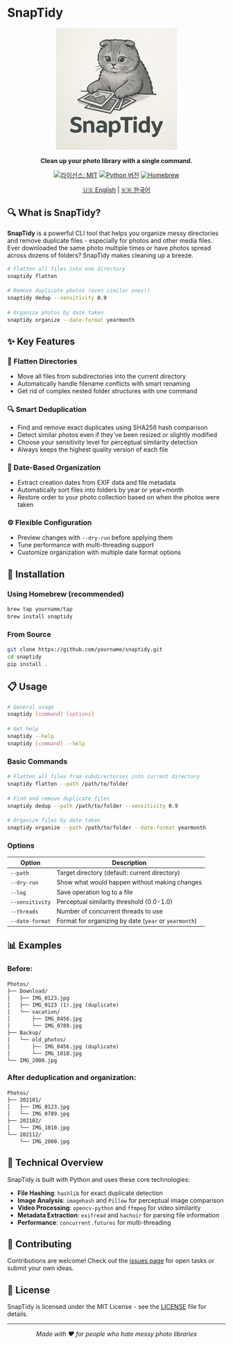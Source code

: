 # SnapTidy

<div align="center">
  
  <p align="center">
    <img src="logo.png" alt="SnapTidy logo" width="280"/>
  </p>

  **Clean up your photo library with a single command.**
  
  [![라이선스: MIT](https://img.shields.io/badge/License-MIT-blue.svg)](https://opensource.org/licenses/MIT)
  [![Python 버전](https://img.shields.io/badge/python-3.7%2B-brightgreen)](https://www.python.org/downloads/)
  [![Homebrew](https://img.shields.io/badge/homebrew-available-orange)](https://brew.sh/)

  [🇺🇸 English](README.md) | [🇰🇷 한국어](README-ko.md)
</div>

## 🔍 What is SnapTidy?

**SnapTidy** is a powerful CLI tool that helps you organize messy directories and remove duplicate files - especially for photos and other media files. Ever downloaded the same photo multiple times or have photos spread across dozens of folders? SnapTidy makes cleaning up a breeze.

```bash
# Flatten all files into one directory
snaptidy flatten

# Remove duplicate photos (even similar ones!)
snaptidy dedup --sensitivity 0.9

# Organize photos by date taken
snaptidy organize --date-format yearmonth
```

## ✨ Key Features

### 📁 Flatten Directories
- Move all files from subdirectories into the current directory
- Automatically handle filename conflicts with smart renaming
- Get rid of complex nested folder structures with one command

### 🔍 Smart Deduplication
- Find and remove exact duplicates using SHA256 hash comparison
- Detect similar photos even if they've been resized or slightly modified
- Choose your sensitivity level for perceptual similarity detection
- Always keeps the highest quality version of each file

### 📅 Date-Based Organization
- Extract creation dates from EXIF data and file metadata
- Automatically sort files into folders by year or year+month
- Restore order to your photo collection based on when the photos were taken

### ⚙️ Flexible Configuration
- Preview changes with `--dry-run` before applying them
- Tune performance with multi-threading support
- Customize organization with multiple date format options

## 🚀 Installation

### Using Homebrew (recommended)

```bash
brew tap yourname/tap
brew install snaptidy
```

### From Source

```bash
git clone https://github.com/yourname/snaptidy.git
cd snaptidy
pip install .
```

## 📋 Usage

```bash
# General usage
snaptidy [command] [options]

# Get help
snaptidy --help
snaptidy [command] --help
```

### Basic Commands

```bash
# Flatten all files from subdirectories into current directory
snaptidy flatten --path /path/to/folder

# Find and remove duplicate files
snaptidy dedup --path /path/to/folder --sensitivity 0.9

# Organize files by date taken
snaptidy organize --path /path/to/folder --date-format yearmonth
```

### Options

| Option | Description |
|--------|-------------|
| `--path` | Target directory (default: current directory) |
| `--dry-run` | Show what would happen without making changes |
| `--log` | Save operation log to a file |
| `--sensitivity` | Perceptual similarity threshold (0.0-1.0) |
| `--threads` | Number of concurrent threads to use |
| `--date-format` | Format for organizing by date (`year` or `yearmonth`) |

## 📊 Examples

### Before:
```
Photos/
├── Download/
│   ├── IMG_0123.jpg
│   ├── IMG_0123 (1).jpg (duplicate)
│   └── vacation/
│       ├── IMG_0456.jpg
│       └── IMG_0789.jpg
├── Backup/
│   └── old_photos/
│       ├── IMG_0456.jpg (duplicate)
│       └── IMG_1010.jpg
└── IMG_2000.jpg
```

### After deduplication and organization:
```
Photos/
├── 202101/
│   ├── IMG_0123.jpg
│   └── IMG_0789.jpg
├── 202102/
│   └── IMG_1010.jpg 
└── 202112/
    └── IMG_2000.jpg
```

## 🧩 Technical Overview

SnapTidy is built with Python and uses these core technologies:

- **File Hashing**: `hashlib` for exact duplicate detection
- **Image Analysis**: `imagehash` and `Pillow` for perceptual image comparison
- **Video Processing**: `opencv-python` and `ffmpeg` for video similarity
- **Metadata Extraction**: `exifread` and `hachoir` for parsing file information
- **Performance**: `concurrent.futures` for multi-threading

## 🤝 Contributing

Contributions are welcome! Check out the [issues page](https://github.com/yourname/snaptidy/issues) for open tasks or submit your own ideas.

## 📜 License

SnapTidy is licensed under the MIT License - see the [LICENSE](LICENSE) file for details.

---

<div align="center">
  <i>Made with ❤️ for people who hate messy photo libraries</i>
</div>

